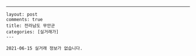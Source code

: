 ---
    layout: post
    comments: true
    title: 전라남도 무안군
    categories: [실거래가]
    ---

    2021-06-15 실거래 정보가 없습니다.

    